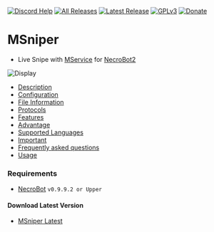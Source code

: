 [![Discord Help](https://discordapp.com/api/guilds/220703917871333376/widget.png)](https://discord.gg/7FWyWVp)
[![All Releases](https://img.shields.io/github/downloads/msx752/MSniper/total.svg?maxAge=100)](https://github.com/msx752/MSniper/releases)
[![Latest Release](https://img.shields.io/github/release/msx752/MSniper.svg?maxAge=100)](https://github.com/msx752/MSniper/releases/latest)
[![GPLv3](https://img.shields.io/badge/license-GPLv3-blue.svg?maxAge=259200)](https://github.com/msx752/MSniper/blob/master/LICENSE.md)
[![Donate](https://img.shields.io/badge/Donate-PayPal-purple.svg)](https://www.paypal.me/mustafasalih)

# MSniper
- Live Snipe with [MService](https://github.com/msx752/msniper-location-service) for [NecroBot2](https://github.com/Necrobot-Private/NecroBot)

![Display](https://github.com/msx752/MSniper/raw/master/msniper1.gif)

- [Description](https://msx752.github.io/MSniper/#description)
- [Configuration](https://msx752.github.io/MSniper/#configuration)
- [File Information](https://msx752.github.io/MSniper/#file-information)
- [Protocols](https://msx752.github.io/MSniper/#protocols)
- [Features](https://msx752.github.io/MSniper/#features)
- [Advantage](https://msx752.github.io/MSniper/#advantage)
- [Supported Languages](https://github.com/msx752/MSniper/tree/master/MSniper/Settings/Localization/Languages)
- [Important](https://msx752.github.io/MSniper/#important)
- [Frequently asked questions](https://msx752.github.io/MSniper/#frequently-asked-questions)
- [Usage](https://msx752.github.io/MSniper/#usage)

### Requirements
- [NecroBot](https://github.com/Necrobot-Private/NecroBot/releases/latest) `v0.9.9.2 or Upper`

#### Download Latest Version
- [MSniper Latest](https://github.com/msx752/MSniper/releases/latest)
